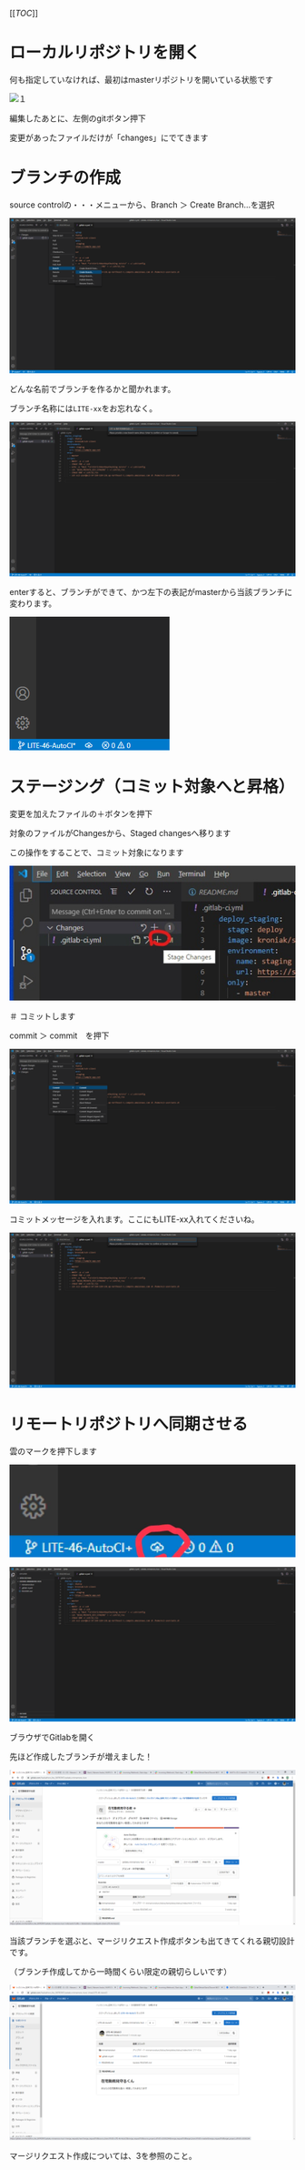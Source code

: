 [[_TOC_]]

# ローカルリポジトリを開く

何も指定していなければ、最初はmasterリポジトリを開いている状態です

![１](uploads/4c2dbd9acbcd34aed4365f1375d8c117/１.jpg)

編集したあとに、左側のgitボタン押下

変更があったファイルだけが「changes」にでてきます

# ブランチの作成

source controlの・・・メニューから、Branch ＞ Create Branch...を選択

![2020-09-13__1_](uploads/1c7bcf7a0a29af405f8b20cf7719c863/2020-09-13__1_.png)

どんな名前でブランチを作るかと聞かれます。

ブランチ名称には`LITE-xx`をお忘れなく。

![2020-09-13__2_](uploads/f7639081e42a9ef6a23b13e04214f46a/2020-09-13__2_.png)

enterすると、ブランチができて、かつ左下の表記がmasterから当該ブランチに変わります。

![2020-09-13__3_](uploads/61c8722e3d8feb807534b989a2a06e72/2020-09-13__3_.png)

# ステージング（コミット対象へと昇格）

変更を加えたファイルの＋ボタンを押下

対象のファイルがChangesから、Staged changesへ移ります

この操作をすることで、コミット対象になります

![2020-09-13__13__LI](uploads/c435fe8ef650f5a446efef8c3d636966/2020-09-13__13__LI.jpg)


＃ コミットします

commit ＞ commit　を押下

![2020-09-13__6_](uploads/0d6ee8a0c44a1bc4b30b52601b149cf3/2020-09-13__6_.png)

コミットメッセージを入れます。ここにもLITE-xx入れてくださいね。

![2020-09-13__15_](uploads/96d4c1abb965db0f7021c4b05ba7eea3/2020-09-13__15_.png)

# リモートリポジトリへ同期させる


雲のマークを押下します

![2](uploads/1ec6369817fb1c4c6697c8c3a2b19e0d/2.jpg)

![2020-09-13__16_](uploads/21f56652dd9800f3c08b3e83d567e8af/2020-09-13__16_.png)


ブラウザでGitlabを開く

先ほど作成したブランチが増えました！

![2020-09-13__17_](uploads/ef1d495cc293cc994d21c469f3c45ee2/2020-09-13__17_.png)

当該ブランチを選ぶと、マージリクエスト作成ボタンも出てきてくれる親切設計です。

（ブランチ作成してから一時間くらい限定の親切らしいです）

![2020-09-13__18_](uploads/d5ec89e6f889400303592538293bc7df/2020-09-13__18_.png)


マージリクエスト作成については、3を参照のこと。


